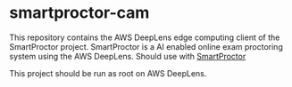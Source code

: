 # smartproctor-cam
This repository contains the AWS DeepLens edge computing client of the SmartProctor project. SmartProctor is a AI enabled online exam proctoring system using the AWS DeepLens. 
Should use with [SmartProctor](https://github.com/qq276356648/SmartProctor)

This project should be run as root on AWS DeepLens.

